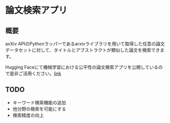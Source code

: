 # 論文検索アプリ
## 概要
axXiv APIのPythonラッパーであるarxivライブラリを用いて取得した任意の論文データセットに対して、タイトルとアブストラクトが類似した論文を検索できます。


Hugging Faceにて機械学習における公平性の論文検索アプリを公開しているので是非ご活用ください。[link](https://huggingface.co/spaces/nomnomnonono/fairness-paper-search)

## TODO
- キーワード検索機能の追加
- 他分野の検索を可能にする
- 検索精度の向上
